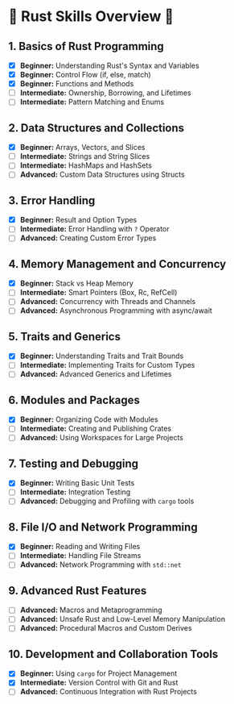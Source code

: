 # 🌟 Rust Skills Overview 🌟

## 1. Basics of Rust Programming

- [x] **Beginner:** Understanding Rust's Syntax and Variables
- [x] **Beginner:** Control Flow (if, else, match)
- [x] **Beginner:** Functions and Methods
- [ ] **Intermediate:** Ownership, Borrowing, and Lifetimes
- [ ] **Intermediate:** Pattern Matching and Enums

## 2. Data Structures and Collections

- [x] **Beginner:** Arrays, Vectors, and Slices
- [ ] **Intermediate:** Strings and String Slices
- [ ] **Intermediate:** HashMaps and HashSets
- [ ] **Advanced:** Custom Data Structures using Structs

## 3. Error Handling

- [x] **Beginner:** Result and Option Types
- [ ] **Intermediate:** Error Handling with `?` Operator
- [ ] **Advanced:** Creating Custom Error Types

## 4. Memory Management and Concurrency

- [x] **Beginner:** Stack vs Heap Memory
- [ ] **Intermediate:** Smart Pointers (Box, Rc, RefCell)
- [ ] **Advanced:** Concurrency with Threads and Channels
- [ ] **Advanced:** Asynchronous Programming with async/await

## 5. Traits and Generics

- [x] **Beginner:** Understanding Traits and Trait Bounds
- [ ] **Intermediate:** Implementing Traits for Custom Types
- [ ] **Advanced:** Advanced Generics and Lifetimes

## 6. Modules and Packages

- [x] **Beginner:** Organizing Code with Modules
- [ ] **Intermediate:** Creating and Publishing Crates
- [ ] **Advanced:** Using Workspaces for Large Projects

## 7. Testing and Debugging

- [x] **Beginner:** Writing Basic Unit Tests
- [ ] **Intermediate:** Integration Testing
- [ ] **Advanced:** Debugging and Profiling with `cargo` tools

## 8. File I/O and Network Programming

- [x] **Beginner:** Reading and Writing Files
- [ ] **Intermediate:** Handling File Streams
- [ ] **Advanced:** Network Programming with `std::net`

## 9. Advanced Rust Features

- [ ] **Advanced:** Macros and Metaprogramming
- [ ] **Advanced:** Unsafe Rust and Low-Level Memory Manipulation
- [ ] **Advanced:** Procedural Macros and Custom Derives

## 10. Development and Collaboration Tools

- [x] **Beginner:** Using `cargo` for Project Management
- [x] **Intermediate:** Version Control with Git and Rust
- [ ] **Advanced:** Continuous Integration with Rust Projects
